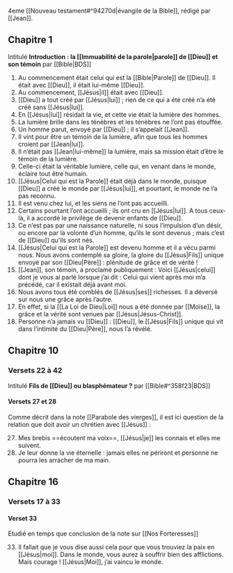 4eme [[Nouveau testament#^94270d|évangile de la Bible]], rédigé par [[Jean]].
## Chapitre 1
Intitulé **Introduction : la [[Immuabilité de la parole|parole]] de [[Dieu]] et son témoin** par [[Bible|BDS]]
1) Au commencement était celui qui est la [[Bible|Parole]] de [[Dieu]]. Il était avec [[Dieu]], il était lui-même [[Dieu]].
2) Au commencement, [[Jésus|il]] était avec [[Dieu]].
3) [[Dieu]] a tout créé par [[Jésus|lui]] ; rien de ce qui a été créé n’a été créé sans [[Jésus|lui]].
4) En [[Jésus|lui]] résidait la vie, et cette vie était la lumière des hommes.
5) La lumière brille dans les ténèbres et les ténèbres ne l’ont pas étouffée.
6) Un homme parut, envoyé par [[Dieu]] ; il s’appelait [[Jean]].
7) Il vint pour être un témoin de la lumière, afin que tous les hommes croient par [[Jean|lui]].
8) Il n’était pas [[Jean|lui-même]] la lumière, mais sa mission était d’être le témoin de la lumière.
9) Celle-ci était la véritable lumière, celle qui, en venant dans le monde, éclaire tout être humain.
10) [[Jésus|Celui qui est la Parole]] était déjà dans le monde, puisque [[Dieu]] a créé le monde par [[Jésus|lui]], et pourtant, le monde ne l’a pas reconnu. 
11) Il est venu chez lui, et les siens ne l’ont pas accueilli.
12) Certains pourtant l’ont accueilli ; ils ont cru en [[Jésus|lui]]. A tous ceux-là, il a accordé le privilège de devenir enfants de [[Dieu]].
13) Ce n’est pas par une naissance naturelle, ni sous l’impulsion d’un désir, ou encore par la volonté d’un homme, qu’ils le sont devenus ; mais c’est de [[Dieu]] qu’ils sont nés.
14) [[Jésus|Celui qui est la Parole]] est devenu homme et il a vécu parmi nous. Nous avons contemplé sa gloire, la gloire du [[Jésus|Fils]] unique envoyé par son [[Dieu|Père]] : plénitude de grâce et de vérité !
15) [[Jean]], son témoin, a proclamé publiquement : Voici [[Jésus|celui]] dont je vous ai parlé lorsque j’ai dit : Celui qui vient après moi m’a précédé, car il existait déjà avant moi.
16) Nous avons tous été comblés de [[Jésus|ses]] richesses. Il a déversé sur nous une grâce après l’autre. 
17) En effet, si la [[La Loi de Dieu|Loi]] nous a été donnée par [[Moïse]], la grâce et la vérité sont venues par [[Jésus|Jésus-Christ]].
18) Personne n’a jamais vu [[Dieu]] : [[Dieu]], le [[Jésus|Fils]] unique qui vit dans l’intimité du [[Dieu|Père]], nous l’a révélé.
## Chapitre 10
### Versets 22 à 42
Intitulé **Fils de [[Dieu]] ou blasphémateur ?** par [[Bible#^358f23|BDS]]
#### Versets 27 et 28
Comme décrit dans la note [[Parabole des vierges]], il est ici question de la relation que doit avoir un chrétien avec [[Jésus]] :

27) Mes brebis ==écoutent ma voix==, [[Jésus|je]] les connais et elles me suivent.
28) Je leur donne la vie éternelle : jamais elles ne périront et personne ne pourra les arracher de ma main.
## Chapitre 16
### Versets 17 à 33
#### Verset 33
Etudié en temps que conclusion de la note sur [[Nos Forteresses]]

33) Il fallait que je vous dise aussi cela pour que vous trouviez la paix en [[Jésus|moi]]. Dans le monde, vous aurez à souffrir bien des afflictions. Mais courage ! [[Jésus|Moi]], j’ai vaincu le monde.

